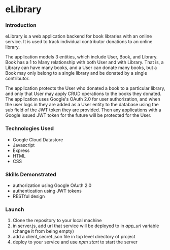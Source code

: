 # eLibrary 

### Introduction
eLibrary is a web application backend for book libraries with an online service. It is used to track individual contributor donations to an online library. 

The application models 3 entities, which include User, Book, and Library. Book has a 1 to Many relationship with both User and with Library. That is, a Library can have many books, and a User can donate many books, but a Book may only belong to a single library and be donated by a single contributor.

The application protects the User who donated a book to a particular library, and only that User may apply CRUD operations to the books they donated. The application uses Google's OAuth 2.0 for user authorization, and when the user logs in they are added as a User entity to the database using the sub field of the JWT token they are provided. Then any applications with a Google issued JWT token for the future will be protected for the User. 

### Technologies Used
* Google Cloud Datastore
* Javascript
* Express
* HTML
* CSS

### Skills Demonstrated
* authorization using Google OAuth 2.0
* authentication using JWT tokens
* RESTful design

### Launch 
1. Clone the repository to your local machine
2. in server.js, add url that service will be deployed to in *app_url* variable (change it from being empty)
3. add a client_secret.json file in top level directory of project
4. deploy to your service and use *npm start* to start the server
